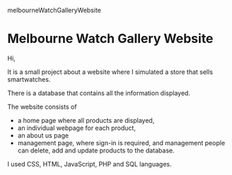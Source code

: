 melbourneWatchGalleryWebsite

# Melbourne Watch Gallery Website

Hi,

It is a small project about a website where I simulated a store that sells smartwatches. 

There is a database that contains all the information displayed.

The website consists of 

- a home page where all products are displayed, 
- an individual webpage for each product, 
- an about us page
- management page, where sign-in is required, and management people can delete, add and update products to the database.

I used CSS, HTML, JavaScript, PHP and SQL languages. 
